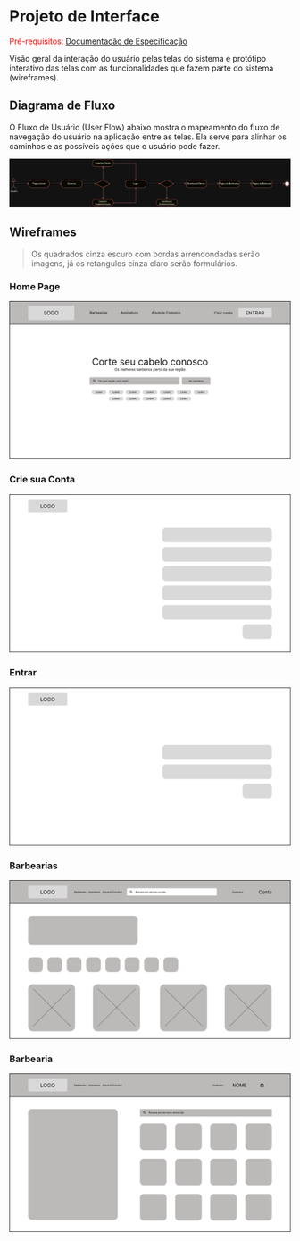 
# Projeto de Interface

<span style="color:red">Pré-requisitos: <a href="2-Especificação do Projeto.md"> Documentação de Especificação</a></span>

Visão geral da interação do usuário pelas telas do sistema e protótipo interativo das telas com as funcionalidades que fazem parte do sistema (wireframes).


## Diagrama de Fluxo

O Fluxo de Usuário (User Flow) abaixo mostra o mapeamento do fluxo de navegação do usuário na aplicação entre as telas. Ela serve para alinhar os caminhos e as possíveis ações que o usuário pode fazer.

![Diagrama de Fluxo de Usuário](./img/userflow-diagram.png)


## Wireframes

> Os quadrados cinza escuro com bordas arrendondadas serão imagens, já os retangulos cinza claro serão formulários.


### Home Page
![Home Page](./img/wireframes/home.png)

### Crie sua Conta
![Crie sua conta](./img/wireframes/crie-sua-conta.png)

### Entrar
![Entrar](./img/wireframes/entrar.png)

### Barbearias
![Barbearias](./img/wireframes/barbearias.png)

### Barbearia
![Barbearia](./img/wireframes/barbearia.png)

